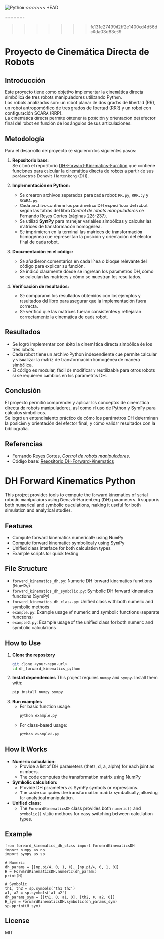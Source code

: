 ![Python](https://img.shields.io/badge/Python-3776AB?style=for-the-badge&logo=python&logoColor=white) 
<<<<<<< HEAD

=======
>>>>>>> fe131e27499d2ff2e1400ed4d56dc0da03d83e69
# Proyecto de Cinemática Directa de Robots

## Introducción
Este proyecto tiene como objetivo implementar la cinemática directa simbólica de tres robots manipuladores utilizando Python.  
Los robots analizados son: un robot planar de dos grados de libertad (RR), un robot antropomórfico de tres grados de libertad (RRR) y un robot con configuración SCARA (RRP).  
La cinemática directa permite obtener la posición y orientación del efector final del robot en función de los ángulos de sus articulaciones.

## Metodología
Para el desarrollo del proyecto se siguieron los siguientes pasos:

1. **Repositorio base:**  
   Se clonó el repositorio [DH-Forward-Kinematics-Function](https://github.com/SolKacil/DH-Forward-Kinematics-Function---Python) que contiene funciones para calcular la cinemática directa de robots a partir de sus parámetros Denavit-Hartenberg (DH).

2. **Implementación en Python:**  
   - Se crearon archivos separados para cada robot: `RR.py`, `RRR.py` y `SCARA.py`.  
   - Cada archivo contiene los parámetros DH específicos del robot según las tablas del libro *Control de robots manipuladores* de Fernando Reyes Cortes (páginas 226-237).  
   - Se utilizó **SymPy** para manejar variables simbólicas y calcular las matrices de transformación homogénea.  
   - Se imprimieron en la terminal las matrices de transformación homogénea que representan la posición y orientación del efector final de cada robot.

3. **Documentación en el código:**  
   - Se añadieron comentarios en cada línea o bloque relevante del código para explicar su función.  
   - Se indicó claramente dónde se ingresan los parámetros DH, cómo se calculan las matrices y cómo se muestran los resultados.

4. **Verificación de resultados:**  
   - Se compararon los resultados obtenidos con los ejemplos y resultados del libro para asegurar que la implementación fuera correcta.  
   - Se verificó que las matrices fueran consistentes y reflejaran correctamente la cinemática de cada robot.

## Resultados
- Se logró implementar con éxito la cinemática directa simbólica de los tres robots.  
- Cada robot tiene un archivo Python independiente que permite calcular y visualizar la matriz de transformación homogénea de manera simbólica.  
- El código es modular, fácil de modificar y reutilizable para otros robots si se requieren cambios en los parámetros DH.

## Conclusión
El proyecto permitió comprender y aplicar los conceptos de cinemática directa de robots manipuladores, así como el uso de Python y SymPy para cálculos simbólicos.  
Se logró un entendimiento práctico de cómo los parámetros DH determinan la posición y orientación del efector final, y cómo validar resultados con la bibliografía.

## Referencias
- Fernando Reyes Cortes, *Control de robots manipuladores*.  
- Código base: [Repositorio DH-Forward-Kinematics](https://github.com/SolKacil/DH-Forward-Kinematics-Function---Python)


# DH Forward Kinematics Python

This project provides tools to compute the forward kinematics of serial robotic manipulators using Denavit-Hartenberg (DH) parameters. It supports both numerical and symbolic calculations, making it useful for both simulation and analytical studies.

## Features
- Compute forward kinematics numerically using NumPy
- Compute forward kinematics symbolically using SymPy
- Unified class interface for both calculation types
- Example scripts for quick testing

## File Structure
- `forward_kinematics_dh.py`: Numeric DH forward kinematics functions (NumPy)
- `forward_kinematics_dh_symbolic.py`: Symbolic DH forward kinematics functions (SymPy)
- `forward_kinematics_dh_class.py`: Unified class with both numeric and symbolic methods
- `example.py`: Example usage of numeric and symbolic functions (separate functions)
- `example2.py`: Example usage of the unified class for both numeric and symbolic calculations

## How to Use
1. **Clone the repository**
   ```sh
   git clone <your-repo-url>
   cd dh_forward_kinematics_python
   ```
2. **Install dependencies**
   This project requires `numpy` and `sympy`. Install them with:
   ```sh
   pip install numpy sympy
   ```
3. **Run examples**
   - For basic function usage:
     ```sh
     python example.py
     ```
   - For class-based usage:
     ```sh
     python example2.py
     ```

## How It Works
- **Numeric calculation:**
  - Provide a list of DH parameters (theta, d, a, alpha) for each joint as numbers.
  - The code computes the transformation matrix using NumPy.
- **Symbolic calculation:**
  - Provide DH parameters as SymPy symbols or expressions.
  - The code computes the transformation matrix symbolically, allowing for analytical manipulation.
- **Unified class:**
  - The `ForwardKinematicsDH` class provides both `numeric()` and `symbolic()` static methods for easy switching between calculation types.

## Example
```
from forward_kinematics_dh_class import ForwardKinematicsDH
import numpy as np
import sympy as sp

# Numeric
dh_params = [[np.pi/4, 0, 1, 0], [np.pi/4, 0, 1, 0]]
H = ForwardKinematicsDH.numeric(dh_params)
print(H)

# Symbolic
th1, th2 = sp.symbols('th1 th2')
a1, a2 = sp.symbols('a1 a2')
dh_params_sym = [[th1, 0, a1, 0], [th2, 0, a2, 0]]
H_sym = ForwardKinematicsDH.symbolic(dh_params_sym)
sp.pprint(H_sym)
```

## License
MIT
